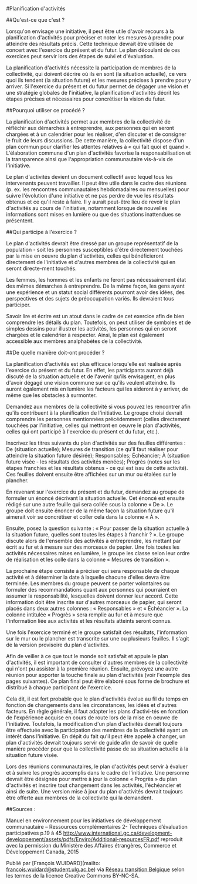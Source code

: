 #Planification d'activités 

##Qu'est-ce que c'est ?

Lorsqu'on envisage une initiative, il peut être utile d'avoir recours à la planification d'activités pour préciser et noter les mesures à prendre pour atteindre des résultats précis. Cette technique devrait être utilisée de concert avec l'exercice du présent et du futur. Le plan découlant de ces exercices peut servir lors des étapes de suivi et d'évaluation.

La planification d'activités nécessite la participation de membres de la collectivité, qui doivent décrire où ils en sont (la situation actuelle), ce vers quoi ils tendent (la situation future) et les mesures précises à prendre pour y arriver. Si l'exercice du présent et du futur permet de dégager une vision et une stratégie globales de l'initiative, la planification d'activités décrit les étapes précises et nécessaires pour concrétiser la vision du futur.

##Pourquoi utiliser ce procédé ?

La planification d'activités permet aux membres de la collectivité de réfléchir aux démarches à entreprendre, aux personnes qui en seront chargées et à un calendrier pour les réaliser, d'en discuter et de consigner le fruit de leurs discussions. De cette manière, la collectivité dispose d'un plan commun pour clarifier les attentes relatives à « qui fait quoi et quand ». L'élaboration commune d'un plan d'activités favorise la responsabilisation et la transparence ainsi que l'appropriation communautaire vis-à-vis de l'initiative.

Le plan d'activités devient un document collectif avec lequel tous les intervenants peuvent travailler. Il peut être utile dans le cadre des réunions (p. ex. les rencontres communautaires hebdomadaires ou mensuelles) pour suivre l'évolution d'une initiative et ne pas perdre de vue les résultats obtenus et ce qu'il reste à faire. Il y aurait peut-être lieu de revoir le plan d'activités au cours de l'initiative, notamment lorsque de nouvelles informations sont mises en lumière ou que des situations inattendues se présentent.

##Qui participe à l'exercice ?

Le plan d'activités devrait être dressé par un groupe représentatif de la population - soit les personnes susceptibles d'être directement touchées par la mise en oeuvre du plan d'activités, celles qui bénéficieront directement de l'initiative et d'autres membres de la collectivité qui en seront directe-ment touchés. 

Les femmes, les hommes et les enfants ne feront pas nécessairement état des mêmes démarches à entreprendre. De la même façon, les gens ayant une expérience et un statut social différents pourront avoir des idées, des perspectives et des sujets de préoccupation variés. Ils devraient tous participer.

Savoir lire et écrire est un atout dans le cadre de cet exercice afin de bien comprendre les détails du plan. Toutefois, on peut utiliser de symboles et de simples dessins pour illustrer les activités, les personnes qui en seront chargées et le calendrier à respecter. Ainsi, le plan est également accessible aux membres analphabètes de la collectivité.

##De quelle manière doit-ont procéder ?

La planification d'activités est plus efficace lorsqu'elle est réalisée après l'exercice du présent et du futur. En effet, les participants auront déjà discuté de la situation actuelle et de l'avenir qu'ils envisagent, en plus d'avoir dégagé une vision commune sur ce qu'ils veulent atteindre. Ils auront également mis en lumière les facteurs qui les aideront à y arriver, de même que les obstacles à surmonter.

Demandez aux membres de la collectivité si vous pouvez les rencontrer afin qu'ils contribuent à la planification de l'initiative. Le groupe choisi devrait comprendre les personnes mentionnées précédemment (celles directement touchées par l'initiative, celles qui mettront en oeuvre le plan d'activités, celles qui ont participé à l'exercice du présent et du futur, etc.).

Inscrivez les titres suivants du plan d'activités sur des feuilles différentes : De (situation actuelle); Mesures de transition (ce qu'il faut réaliser pour atteindre la situation future désirée); Responsables; Échéancier; À (situation future visée - les résultats des activités menées); Progrès (notes sur les étapes franchies et les résultats obtenus - ce qui est issu de cette activité). Ces feuilles doivent ensuite être affichées sur un mur ou étalées sur le plancher. 

En revenant sur l'exercice du présent et du futur, demandez au groupe de formuler un énoncé décrivant la situation actuelle. Cet énoncé est ensuite rédigé sur une autre feuille qui sera collée sous la colonne « De ». Le groupe doit ensuite énoncer de la même façon la situation future qu'il aimerait voir se concrétiser et coller cela dans la colonne « À ». 

Ensuite, posez la question suivante : « Pour passer de la situation actuelle à la situation future, quelles sont toutes les étapes à franchir ? ». Le groupe discute alors de l'ensemble des activités à entreprendre, les mettant par écrit au fur et à mesure sur des morceaux de papier. Une fois toutes les activités nécessaires mises en lumière, le groupe les classe selon leur ordre de réalisation et les colle dans la colonne « Mesures de transition ».

La prochaine étape consiste à préciser qui sera responsable de chaque activité et à déterminer la date à laquelle chacune d'elles devra être terminée. Les membres du groupe peuvent se porter volontaires ou formuler des recommandations quant aux personnes qui pourraient en assumer la responsabilité, lesquelles doivent donner leur accord. Cette information doit être inscrite sur d'autres morceaux de papier, qui seront placés dans deux autres colonnes : « Responsables » et « Échéancier ». La colonne intitulée « Progrès » sera remplie au fur et à mesure que l'information liée aux activités et les résultats atteints seront connus.

Une fois l'exercice terminé et le groupe satisfait des résultats, l'information sur le mur ou le plancher est transcrite sur une ou plusieurs feuilles. Il s'agit de la version provisoire du plan d'activités. 

Afin de veiller à ce que tout le monde soit satisfait et appuie le plan d'activités, il est important de consulter d'autres membres de la collectivité qui n'ont pu assister à la première réunion. Ensuite, prévoyez une autre réunion pour apporter la touche finale au plan d'activités (voir l'exemple des pages suivantes). Ce plan final peut être élaboré sous forme de brochure et distribué à chaque participant de l'exercice.

Cela dit, il est fort probable que le plan d'activités évolue au fil du temps en fonction de changements dans les circonstances, les idées et d'autres facteurs. En règle générale, il faut adapter les plans d'activi-tés en fonction de l'expérience acquise en cours de route lors de la mise en oeuvre de l'initiative. Toutefois, la modification d'un plan d'activités devrait toujours être effectuée avec la participation des membres de la collectivité ayant un intérêt dans l'initiative. En dépit du fait qu'il peut être appelé à changer, un plan d'activités devrait toujours servir de guide afin de savoir de quelle manière procéder pour que la collectivité passe de sa situation actuelle à la situation future visée.

Lors des réunions communautaires, le plan d'activités peut servir à évaluer et à suivre les progrès accomplis dans le cadre de l'initiative. Une personne devrait être désignée pour mettre à jour la colonne « Progrès » du plan d'activités et inscrire tout changement dans les activités, l'échéancier et ainsi de suite. Une version mise à jour du plan d'activités devrait toujours être offerte aux membres de la collectivité qui la demandent.

##Sources : 

Manuel en environnement pour les initiatives de développement communautaire – Ressources complémentaires 2- Techniques d’évaluation participatives p.19 à 45 
http://www.international.gc.ca/development-developpement/assets/pdfs/Enviro/Additional-resourcesFR.pdf reproduit avec la permission du Ministère des Affaires étrangères, Commerce et Développement Canada, 2015

Publié par [François WUIDARD](mailto: francois.wuidard@student.ulg.ac.be) via [Réseau transition Belgique]( http://www.reseautransition.be/) selon les termes de la licence Creative Commons BY-NC-SA.
